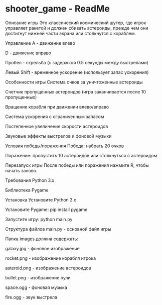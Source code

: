 # shooter_game - ReadMe
Описание игры
Это классический космический шутер, где игрок управляет ракетой и должен сбивать астероиды, прежде чем они достигнут нижней части экрана или столкнутся с кораблем.

Управление
A - движение влево

D - движение вправо

Пробел - стрельба (с задержкой 0.5 секунды между выстрелами)

Левый Shift - временное ускорение (использует запас ускорения)

Особенности игры
Система очков за уничтоженные астероиды

Счетчик пропущенных астероидов (игра заканчивается после 10 пропущенных)

Вращение корабля при движении влево/вправо

Система ускорения с ограниченным запасом

Постепенное увеличение скорости астероидов

Звуковые эффекты выстрелов и фоновой музыки

Условия победы/поражения
Победа: набрать 20 очков

Поражение: пропустить 10 астероидов или столкнуться с астероидом

Перезапуск игры
После победы или поражения нажмите R, чтобы начать заново.

Требования
Python 3.x

Библиотека Pygame

Установка
Установите Python 3.x

Установите Pygame: pip install pygame

Запустите игру: python main.py

Структура файлов
main.py - основной файл игры

Папка images должна содержать:

galaxy.jpg - фоновое изображение

rocket.png - изображение корабля игрока

asteroid.png - изображение астероидов

bullet.png - изображение пули

space.ogg - фоновая музыка

fire.ogg - звук выстрела
